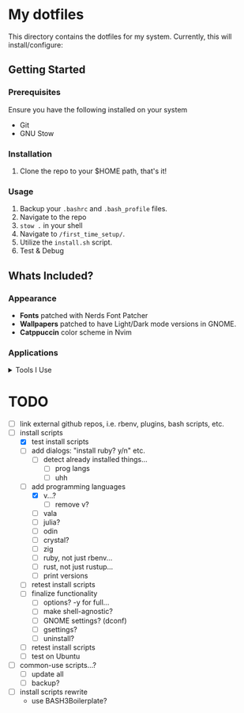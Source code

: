 # My dotfiles

This directory contains the dotfiles for my system. Currently, this will install/configure:

## Getting Started
### Prerequisites
Ensure you have the following installed on your system
- Git
- GNU Stow
### Installation
1. Clone the repo to your $HOME path, that's it!

### Usage
1. Backup your `.bashrc` and `.bash_profile` files.
2. Navigate to the repo
3. `stow .` in your shell
4. Navigate to `/first_time_setup/`.
5. Utilize the `install.sh` script.
6. Test & Debug

## Whats Included?
### Appearance
- **Fonts** patched with Nerds Font Patcher
- **Wallpapers** patched to have Light/Dark mode versions in GNOME.
- **Catppuccin** color scheme in Nvim

### Applications
<details>
<summary>Tools I Use</summary>

- Back-Ups
  - Backups (provided by `deja-dup`) for Home Directory backups
  - Btrfs-Assistant for "restore point\[s] when a system configuration goes wrong"
- General Productivity
  - GUI
    - Synfig (Animation Software)
      - Google Chrome (Keyboard Training via zsa.io) - not included. download urself
      - LibreOffice Suite (Office Productivity Suite) - not included. download urself
      - Firefox (Web Browser)
        - Extensions:
          - ProtonPass
          - ProtonVPN
          - UBlock Origin
          - Privacy Badger
          - Dark Reader
          - Flagfox
          - Tree Style Tab
      - Obsidian (Note Taking) - config occurs on Sync
        - Theme: Minimal
        - (Community) Plugins:
          - Highightr
          - Calendar
          - Periodic Notes
          - Folder Notes
          - Waypoint
          - Hider
          - Style Settings
          - Minimal Theme Settings
- Development Tools
  - Terminal
    - GNU Stow
      - Git
      - Bat (`cat` improvement)
      - LSD
      - **Ruby Development**
        - rbenv
      - **Rust Development**
        - rustup
      - **V Development**
        - *TBD*
      - NeoVIM
        - Plugins:
          - Colorschemes:
            - Catppuccin
          - Kickstart defaults:
            - Autopairs
            - Cmp
            - Conform
            - Debug
            - Git Signs
            - Indent Line
            - Lint
            - LSP Config
            - Mini
            - NeoTree
            - Telescope
            - Todo Comments
            - Treesitter
            - WhichKey
          - Custom plugins:
            - Auto Dark Mode
            - Vim-Bundler
            - Vim-Commentary
            - Vim-Endwise
            - Vim-Fugitive
            - Vim-Rails
            - Vim-Tmux
            - Neoscroll
      - Tmux
        - Plugins:
          - TPM (plugin manager)
          - Tmux-Sensible
          - Tmux-Which-Key

</details>

# TODO
- [ ] link external github repos, i.e. rbenv, plugins, bash scripts, etc.
- [ ] install scripts
  - [x] test install scripts
  - [ ] add dialogs: "install ruby? y/n" etc.
    - [ ] detect already installed things...
      - [ ] prog langs
      - [ ] uhh
  - [ ] add programming languages
    - [x] v...?
      - [ ] remove v?
    - [ ] vala
    - [ ] julia?
    - [ ] odin
    - [ ] crystal?
    - [ ] zig
    - [ ] ruby, not just rbenv...
    - [ ] rust, not just rustup...
    - [ ] print versions
  - [ ] retest install scripts
  - [ ] finalize functionality
    - [ ] options? -y for full... 
    - [ ] make shell-agnostic?
    - [ ] GNOME settings? (dconf)
    - [ ] gsettings?
    - [ ] uninstall?
  - [ ] retest install scripts
  - [ ] test on Ubuntu
- [ ] common-use scripts...?
  - [ ] update all
  - [ ] backup?
- [ ] install scripts rewrite
  - use BASH3Boilerplate?
